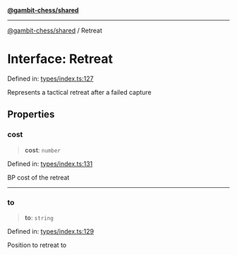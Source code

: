 [**@gambit-chess/shared**](../README.md)

***

[@gambit-chess/shared](../globals.md) / Retreat

# Interface: Retreat

Defined in: [types/index.ts:127](https://github.com/cango91/gambit-chess/blob/b8ea13e4976c99c29d095eae7bc504b86f9add51/shared/src/types/index.ts#L127)

Represents a tactical retreat after a failed capture

## Properties

### cost

> **cost**: `number`

Defined in: [types/index.ts:131](https://github.com/cango91/gambit-chess/blob/b8ea13e4976c99c29d095eae7bc504b86f9add51/shared/src/types/index.ts#L131)

BP cost of the retreat

***

### to

> **to**: `string`

Defined in: [types/index.ts:129](https://github.com/cango91/gambit-chess/blob/b8ea13e4976c99c29d095eae7bc504b86f9add51/shared/src/types/index.ts#L129)

Position to retreat to

